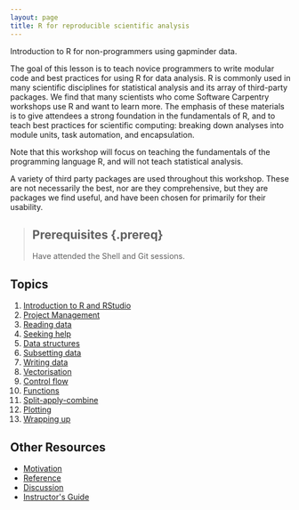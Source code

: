 ```yaml
---
layout: page
title: R for reproducible scientific analysis
---
```


Introduction to R for non-programmers using gapminder data.

The goal of this lesson is to teach novice programmers to write modular code
and best practices for using R for data analysis. R is commonly used in many
scientific disciplines for statistical analysis and its array of third-party
packages. We find that many scientists who come Software Carpentry workshops
use R and want to learn more. The emphasis of these materials is to give
attendees a strong foundation in the fundamentals of R, and to teach best
practices for scientific computing: breaking down analyses into module units,
task automation, and encapsulation.

Note that this workshop will focus on teaching the fundamentals of the 
programming language R, and will not teach statistical analysis.

A variety of third party packages are used throughout this workshop. These
are not necessarily the best, nor are they comprehensive, but they are 
packages we find useful, and have been chosen for primarily for their 
usability.

> ## Prerequisites {.prereq}
>
> Have attended the Shell and Git sessions.
>

## Topics

1.  [Introduction to R and RStudio](01-rstudio-intro.html)
2.  [Project Management](02-project-intro.html)
3.  [Reading data](03-reading-data.html)
4.  [Seeking help](04-seeking-help.html)
5.  [Data structures](05-data-structures.html)
6.  [Subsetting data](06-data-subsetting.html)
7.  [Writing data](07-writing-data.html)
8.  [Vectorisation](08-vectorisation.html)
9.  [Control flow](09-control-flow.html)
10. [Functions](10-functions.html)
11. [Split-apply-combine](11-plyr.html)
12. [Plotting](12-ggplot2.html)
13. [Wrapping up](13-wrap-up.html)

## Other Resources

*   [Motivation](motivation.html)
*   [Reference](reference.html)
*   [Discussion](discussion.html)
*   [Instructor's Guide](instructors.html)
